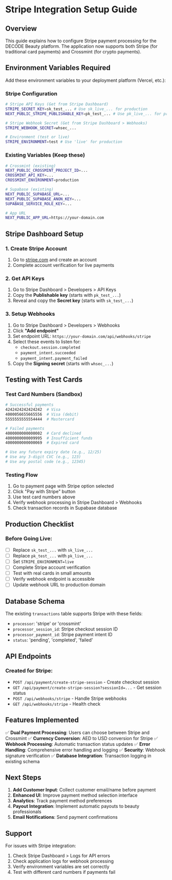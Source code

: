 # Stripe Integration Setup Guide

## Overview
This guide explains how to configure Stripe payment processing for the DECODE Beauty platform. The application now supports both Stripe (for traditional card payments) and Crossmint (for crypto payments).

## Environment Variables Required

Add these environment variables to your deployment platform (Vercel, etc.):

### Stripe Configuration
```bash
# Stripe API Keys (Get from Stripe Dashboard)
STRIPE_SECRET_KEY=sk_test_... # Use sk_live_... for production
NEXT_PUBLIC_STRIPE_PUBLISHABLE_KEY=pk_test_... # Use pk_live_... for production

# Stripe Webhook Secret (Get from Stripe Dashboard > Webhooks)
STRIPE_WEBHOOK_SECRET=whsec_...

# Environment (test or live)
STRIPE_ENVIRONMENT=test # Use 'live' for production
```

### Existing Variables (Keep these)
```bash
# Crossmint (existing)
NEXT_PUBLIC_CROSSMINT_PROJECT_ID=...
CROSSMINT_API_KEY=...
CROSSMINT_ENVIRONMENT=production

# Supabase (existing)
NEXT_PUBLIC_SUPABASE_URL=...
NEXT_PUBLIC_SUPABASE_ANON_KEY=...
SUPABASE_SERVICE_ROLE_KEY=...

# App URL
NEXT_PUBLIC_APP_URL=https://your-domain.com
```

## Stripe Dashboard Setup

### 1. Create Stripe Account
1. Go to [stripe.com](https://stripe.com) and create an account
2. Complete account verification for live payments

### 2. Get API Keys
1. Go to Stripe Dashboard > Developers > API Keys
2. Copy the **Publishable key** (starts with `pk_test_...`)
3. Reveal and copy the **Secret key** (starts with `sk_test_...`)

### 3. Setup Webhooks
1. Go to Stripe Dashboard > Developers > Webhooks
2. Click **"Add endpoint"**
3. Set endpoint URL: `https://your-domain.com/api/webhooks/stripe`
4. Select these events to listen for:
   - `checkout.session.completed`
   - `payment_intent.succeeded`
   - `payment_intent.payment_failed`
5. Copy the **Signing secret** (starts with `whsec_...`)

## Testing with Test Cards

### Test Card Numbers (Sandbox)
```bash
# Successful payments
4242424242424242  # Visa
4000056655665556  # Visa (debit)
5555555555554444  # Mastercard

# Failed payments
4000000000000002  # Card declined
4000000000009995  # Insufficient funds
4000000000000069  # Expired card

# Use any future expiry date (e.g., 12/25)
# Use any 3-digit CVC (e.g., 123)
# Use any postal code (e.g., 12345)
```

### Testing Flow
1. Go to payment page with Stripe option selected
2. Click "Pay with Stripe" button
3. Use test card numbers above
4. Verify webhook processing in Stripe Dashboard > Webhooks
5. Check transaction records in Supabase database

## Production Checklist

### Before Going Live:
- [ ] Replace `sk_test_...` with `sk_live_...`
- [ ] Replace `pk_test_...` with `pk_live_...`
- [ ] Set `STRIPE_ENVIRONMENT=live`
- [ ] Complete Stripe account verification
- [ ] Test with real cards in small amounts
- [ ] Verify webhook endpoint is accessible
- [ ] Update webhook URL to production domain

## Database Schema

The existing `transactions` table supports Stripe with these fields:
- `processor`: 'stripe' or 'crossmint'
- `processor_session_id`: Stripe checkout session ID
- `processor_payment_id`: Stripe payment intent ID
- `status`: 'pending', 'completed', 'failed'

## API Endpoints

### Created for Stripe:
- `POST /api/payment/create-stripe-session` - Create checkout session
- `GET /api/payment/create-stripe-session?sessionId=...` - Get session status
- `POST /api/webhooks/stripe` - Handle Stripe webhooks
- `GET /api/webhooks/stripe` - Health check

## Features Implemented

✅ **Dual Payment Processing**: Users can choose between Stripe and Crossmint
✅ **Currency Conversion**: AED to USD conversion for Stripe
✅ **Webhook Processing**: Automatic transaction status updates
✅ **Error Handling**: Comprehensive error handling and logging
✅ **Security**: Webhook signature verification
✅ **Database Integration**: Transaction logging in existing schema

## Next Steps

1. **Add Customer Input**: Collect customer email/name before payment
2. **Enhanced UI**: Improve payment method selection interface
3. **Analytics**: Track payment method preferences
4. **Payout Integration**: Implement automatic payouts to beauty professionals
5. **Email Notifications**: Send payment confirmations

## Support

For issues with Stripe integration:
1. Check Stripe Dashboard > Logs for API errors
2. Check application logs for webhook processing
3. Verify environment variables are set correctly
4. Test with different card numbers if payments fail
